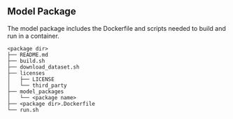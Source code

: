 ## Model Package

The model package includes the Dockerfile and scripts needed to build and
run <model name> <mode> in a container.
```
<package dir>
├── README.md
├── build.sh
├── download_dataset.sh
├── licenses
│   ├── LICENSE
│   └── third_party
├── model_packages
│   └── <package name>
├── <package dir>.Dockerfile
└── run.sh
```
